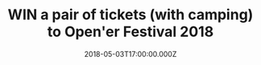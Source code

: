 ---
campaign-uuid: "c-df2ce163-be1c-40ae-a805-15cf5d7cc84b"
type: "Preview"
category: "Tickets"
date: "2018-05-03T17:00:00.000Z"
end-date: "2018-05-24T23:59:00.000Z"
disable-form: false
is_promoted: false
has_entry_page: true
title: "WIN a pair of tickets (with camping) to Open'er Festival 2018"
competition-description: "That's right. We have a pair of tickets to Poland's 2018\
  \ Open'er Festival (plus camping) to give away, and we want you to get involved."
hero-header: "WIN a pair of tickets (with camping) to Open'er Festival 2018"
terms-confirmation: "opener-tickets-terms-and-conditions.pdf"
banner-img: "https://assets.expresslyapp.com/asset-aded3b98-9f1a-4912-b681-162d4967fdb3.jpg"
logo-left-href: "https://opener.pl/en"
logo-left-image: "https://assets.expresslyapp.com/asset-0d4c9f03-5f3f-4ec3-b2fd-d13809fbfba8.jpg"
logo-left-title: "Open'er"
bg-image-hero: "https://assets.expresslyapp.com/asset-7a9ae13e-a47d-4ee6-95c7-e1808e4e2458.jpg"
bg-image-first: "https://assets.expresslyapp.com/asset-35d153f5-bf67-4f2f-91f7-80ed93e45510.jpg"
bg-image-second: "https://assets.expresslyapp.com/asset-38b16ced-2b78-4380-8127-91d40046ec69.jpg"
bg-image-third: "https://assets.expresslyapp.com/asset-4e0e041c-a330-4b80-a6dc-19f06b72f59a.jpg"
section1-content: "<p>Oh yes, it's that time of the year again and we want to officially\
  \ sort your summer festival plans.</p>\r\n<p>We have a pair of tickets for Poland's\
  \ 2018 Open'er Festival to give away to one lucky NME person, plus (because we're\
  \ nice) we'll chuck the camping in gratis.</p>\r\n<p>Pfft, who needs Glastonbury\
  \ when you have a line-up like this?</p>"
section2-content: "Happening at Poland's Gdynia-Kosakowo Airport over a whopping four\
  \ days (4th-7th July 2018), the Open'er Festival has bagged some pretty impressive\
  \ headliners – most of which you'd pay £££ to see here in the UK.."
section3-content: "<p>(Cue shameless name-dropping), Arctic Monkeys, Gorillaz, Depeche\
  \ Mode, Massive Attack and Nick Cave are just some of the major headliners setting\
  \ off our festi-radars across Open'er's three stages – add to that the multitude\
  \ of other acts, an onsite cinema, museum and fashion zone, and you've got the makings\
  \ of a banging summer festival.</p>\r\n<p>Plus, budget airlines such as Ryanair\
  \ fly direct to the festival, so you won't have to drop a wad of cash to get there.</p>\r\
  \n<p>Fancy it? Just complete the form below...</p>"
entry-title: "WIN a pair of tickets (with camping) to Open'er Festival 2018"
entry-content: "Yes, I want to attend Open'er Festival 2018. Please complete the form\
  \ below before 24/05/18 at 23:59 to be in with a chance of bagging a pair of tickets."
has-winner: false
prize-description: "A pair of tickets (with camping) to Open'er Festival 2018"
prize-restrictions: "Winner is responsible for any transport costs to/from the event."
special-conditions: "Travel expenses are not included."
---